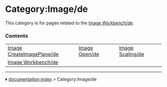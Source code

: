 # Category:Image/de
This category is for pages related to the [Image Workbench/de](Image_Workbench/de.md).

### Contents

|     |     |     |
| --- | --- | --- |
| [Image CreateImagePlane/de](Image_CreateImagePlane/de.md) | [Image Open/de](Image_Open/de.md) | [Image Scaling/de](Image_Scaling/de.md) |
| [Image Workbench/de](Image_Workbench/de.md) |



---
⏵ [documentation index](../README.md) > Category:Image/de
